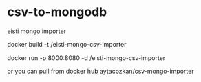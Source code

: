 # csv-to-mongodb
eisti mongo importer

docker build -t <username>/eisti-mongo-csv-importer
  
docker run -p 8000:8080 -d <username>/eisti-mongo-csv-importer

or you can pull from docker hub aytacozkan/csv-mongo-importer
